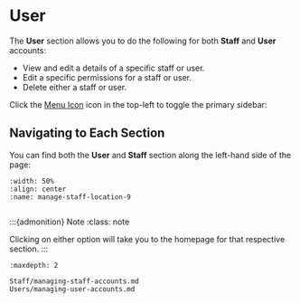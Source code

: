 

# User

The **User** section allows you to do the following for both **Staff** and **User** accounts:

- View and edit a details of a specific staff or user.
- Edit a specific permissions for a staff or user.
- Delete either a staff or user.

Click the [Menu Icon](#menu-icon) icon in the top-left to toggle the primary sidebar:





## Navigating to Each Section


You can find both the **User** and **Staff** section along the left-hand side of the page:


```{figure} ../_static/solo_app/User/Staff/manage-staff-location.jpeg
:width: 50%
:align: center
:name: manage-staff-location-9
```


```{include} ../QuickTips/TogglePrimarySidebar.md
```


:::{admonition} Note
:class: note

Clicking on either option will take you to the homepage for that respective section.
:::


```{toctree}
:maxdepth: 2

Staff/managing-staff-accounts.md
Users/managing-user-accounts.md
```

